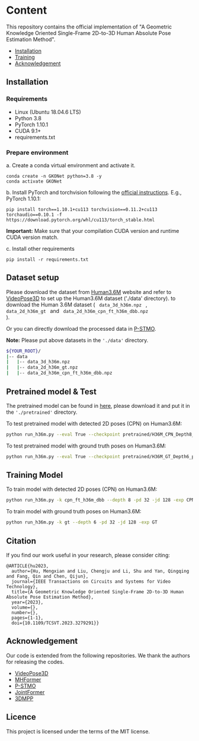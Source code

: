 # Content
This repository contains the official implementation of "A Geometric Knowledge Oriented Single-Frame 2D-to-3D Human Absolute Pose Estimation Method".

- [Installation](#installation)
- [Training](#prepare-environment)
- [Acknowledgement](#acknowledgement)

## Installation
### Requirements

- Linux (Ubuntu 18.04.6 LTS) 
- Python 3.8
- PyTorch 1.10.1
- CUDA 9.1+
- requirements.txt

### Prepare environment

a. Create a conda virtual environment and activate it.

```shell
conda create -n GKONet python=3.8 -y
conda activate GKONet
```

b. Install PyTorch and torchvision following the [official instructions](https://pytorch.org/).
E.g., PyTorch 1.10.1:
```shell
pip install torch==1.10.1+cu113 torchvision==0.11.2+cu113 torchaudio==0.10.1 -f https://download.pytorch.org/whl/cu113/torch_stable.html
```

**Important:** Make sure that your compilation CUDA version and runtime CUDA version match.

c. Install other requirements

```shell
pip install -r requirements.txt
```

## Dataset setup
Please download the dataset from [Human3.6M](http://vision.imar.ro/human3.6m/) website and refer to [VideoPose3D](https://github.com/facebookresearch/VideoPose3D) to set up the Human3.6M dataset ('./data' directory). 
to download the Human 3.6M dataset (
<code>
data_3d_h36m.npz 
</code>
,
<code>
data_2d_h36m_gt
</code>
and 
<code>
data_2d_h36m_cpn_ft_h36m_dbb.npz
</code>
).

Or you can directly download the processed data in 
[P-STMO](https://github.com/paTRICK-swk/P-STMO).

**Note:** Please put above datasets in the `'./data'` directory.

```bash
${YOUR_ROOT}/
|-- data
|   |-- data_3d_h36m.npz
|   |-- data_2d_h36m_gt.npz
|   |-- data_2d_h36m_cpn_ft_h36m_dbb.npz
```

## Pretrained model & Test
The pretrained model can be found in [here]([https://www.aliyundrive.com/s/b1SqfDxXRjQ](https://drive.google.com/drive/folders/1d2_tS51c4mcv_cimCT-2mJCaLIbdBMz8?usp=sharing])), please download it and put it in the `'./pretrained'` directory. 

To test pretrained model with detected 2D poses (CPN) on Human3.6M:

```bash
python run_h36m.py --eval True --checkpoint pretrained/H36M_CPN_Depth8_p1_50_43.pth --depth 8 -g 0 -exp TEST
```

To test pretrained model with ground truth poses on Human3.6M:

```bash
python run_h36m.py --eval True --checkpoint pretrained/H36M_GT_Depth6_p1_33_98.pth --depth 6 -g 0 -exp TEST -k gt
```

## Training Model
To train model with detected 2D poses (CPN) on Human3.6M:

```bash
python run_h36m.py -k cpn_ft_h36m_dbb --depth 8 -pd 32 -jd 128 -exp CPN
```

To train model with ground truth poses on Human3.6M:

```bash
python run_h36m.py -k gt --depth 6 -pd 32 -jd 128 -exp GT
```

## Citation
If you find our work useful in your research, please consider citing:

    @ARTICLE{hu2023,
      author={Hu, Mengxian and Liu, Chengju and Li, Shu and Yan, Qingqing and Fang, Qin and Chen, Qijun},
      journal={IEEE Transactions on Circuits and Systems for Video Technology}, 
      title={A Geometric Knowledge Oriented Single-Frame 2D-to-3D Human Absolute Pose Estimation Method}, 
      year={2023},
      volume={},
      number={},
      pages={1-1},
      doi={10.1109/TCSVT.2023.3279291}}

## Acknowledgement

Our code is extended from the following repositories. We thank the authors for releasing the codes. 

- [VideoPose3D](https://github.com/facebookresearch/VideoPose3D)
- [MHFormer](https://github.com/Vegetebird/MHFormer)
- [P-STMO](https://github.com/paTRICK-swk/P-STMO)
- [JointFormer](https://github.com/seblutz/JointFormer)
- [3DMPP](https://github.com/3dpose/3D-Multi-Person-Pose)


## Licence

This project is licensed under the terms of the MIT license.

<div align="left">

